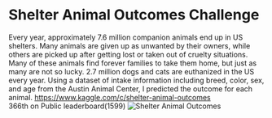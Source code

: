 # Shelter Animal Outcomes Challenge
Every year, approximately 7.6 million companion animals end up in US shelters. Many animals are given up as unwanted by their owners, while others are picked up after getting lost or taken out of cruelty situations. Many of these animals find forever families to take them home, but just as many are not so lucky. 2.7 million dogs and cats are euthanized in the US every year.
Using a dataset of intake information including breed, color, sex, and age from the Austin Animal Center, I predicted the outcome for each animal.
https://www.kaggle.com/c/shelter-animal-outcomes<br>
366th on Public leaderboard(1599)
![Shelter Animal Outcomes](https://miro.medium.com/max/1000/1*akpXxcmwjsXlHz4gMvFEZQ.jpeg)
